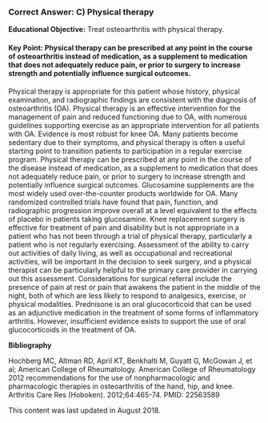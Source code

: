 
### Correct Answer: C) Physical therapy 

**Educational Objective:** Treat osteoarthritis with physical therapy.

#### **Key Point:** Physical therapy can be prescribed at any point in the course of osteoarthritis instead of medication, as a supplement to medication that does not adequately reduce pain, or prior to surgery to increase strength and potentially influence surgical outcomes.

Physical therapy is appropriate for this patient whose history, physical examination, and radiographic findings are consistent with the diagnosis of osteoarthritis (OA). Physical therapy is an effective intervention for the management of pain and reduced functioning due to OA, with numerous guidelines supporting exercise as an appropriate intervention for all patients with OA. Evidence is most robust for knee OA. Many patients become sedentary due to their symptoms, and physical therapy is often a useful starting point to transition patients to participation in a regular exercise program. Physical therapy can be prescribed at any point in the course of the disease instead of medication, as a supplement to medication that does not adequately reduce pain, or prior to surgery to increase strength and potentially influence surgical outcomes.
Glucosamine supplements are the most widely used over-the-counter products worldwide for OA. Many randomized controlled trials have found that pain, function, and radiographic progression improve overall at a level equivalent to the effects of placebo in patients taking glucosamine.
Knee replacement surgery is effective for treatment of pain and disability but is not appropriate in a patient who has not been through a trial of physical therapy, particularly a patient who is not regularly exercising. Assessment of the ability to carry out activities of daily living, as well as occupational and recreational activities, will be important in the decision to seek surgery, and a physical therapist can be particularly helpful to the primary care provider in carrying out this assessment. Considerations for surgical referral include the presence of pain at rest or pain that awakens the patient in the middle of the night, both of which are less likely to respond to analgesics, exercise, or physical modalities.
Prednisone is an oral glucocorticoid that can be used as an adjunctive medication in the treatment of some forms of inflammatory arthritis. However, insufficient evidence exists to support the use of oral glucocorticoids in the treatment of OA.

**Bibliography**

Hochberg MC, Altman RD, April KT, Benkhalti M, Guyatt G, McGowan J, et al; American College of Rheumatology. American College of Rheumatology 2012 recommendations for the use of nonpharmacologic and pharmacologic therapies in osteoarthritis of the hand, hip, and knee. Arthritis Care Res (Hoboken). 2012;64:465-74. PMID: 22563589

This content was last updated in August 2018.